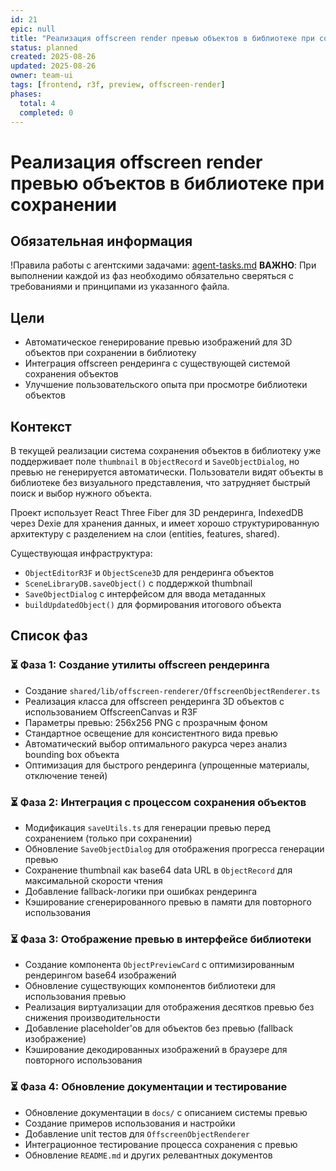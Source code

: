 ```yaml
---
id: 21
epic: null
title: "Реализация offscreen render превью объектов в библиотеке при сохранении"
status: planned
created: 2025-08-26
updated: 2025-08-26
owner: team-ui
tags: [frontend, r3f, preview, offscreen-render]
phases:
  total: 4
  completed: 0
---
```


# Реализация offscreen render превью объектов в библиотеке при сохранении

## Обязательная информация
!Правила работы с агентскими задачами: [agent-tasks.md](../../../../docs/development/workflows/agent-tasks.md)
**ВАЖНО**: При выполнении каждой из фаз необходимо обязательно сверяться с требованиями и принципами из указанного файла.

## Цели
- Автоматическое генерирование превью изображений для 3D объектов при сохранении в библиотеку
- Интеграция offscreen рендеринга с существующей системой сохранения объектов
- Улучшение пользовательского опыта при просмотре библиотеки объектов

## Контекст
В текущей реализации система сохранения объектов в библиотеку уже поддерживает поле `thumbnail` в `ObjectRecord` и `SaveObjectDialog`, но превью не генерируется автоматически. Пользователи видят объекты в библиотеке без визуального представления, что затрудняет быстрый поиск и выбор нужного объекта.

Проект использует React Three Fiber для 3D рендеринга, IndexedDB через Dexie для хранения данных, и имеет хорошо структурированную архитектуру с разделением на слои (entities, features, shared).

Существующая инфраструктура:
- `ObjectEditorR3F` и `ObjectScene3D` для рендеринга объектов
- `SceneLibraryDB.saveObject()` с поддержкой thumbnail
- `SaveObjectDialog` с интерфейсом для ввода метаданных
- `buildUpdatedObject()` для формирования итогового объекта

## Список фаз

### ⏳ Фаза 1: Создание утилиты offscreen рендеринга
- Создание `shared/lib/offscreen-renderer/OffscreenObjectRenderer.ts`
- Реализация класса для offscreen рендеринга 3D объектов с использованием OffscreenCanvas и R3F
- Параметры превью: 256x256 PNG с прозрачным фоном
- Стандартное освещение для консистентного вида превью
- Автоматический выбор оптимального ракурса через анализ bounding box объекта
- Оптимизация для быстрого рендеринга (упрощенные материалы, отключение теней)

### ⏳ Фаза 2: Интеграция с процессом сохранения объектов
- Модификация `saveUtils.ts` для генерации превью перед сохранением (только при сохранении)
- Обновление `SaveObjectDialog` для отображения прогресса генерации превью
- Сохранение thumbnail как base64 data URL в `ObjectRecord` для максимальной скорости чтения
- Добавление fallback-логики при ошибках рендеринга
- Кэширование сгенерированного превью в памяти для повторного использования

### ⏳ Фаза 3: Отображение превью в интерфейсе библиотеки  
- Создание компонента `ObjectPreviewCard` с оптимизированным рендерингом base64 изображений
- Обновление существующих компонентов библиотеки для использования превью
- Реализация виртуализации для отображения десятков превью без снижения производительности
- Добавление placeholder'ов для объектов без превью (fallback изображение)
- Кэширование декодированных изображений в браузере для повторного использования

### ⏳ Фаза 4: Обновление документации и тестирование
- Обновление документации в `docs/` с описанием системы превью
- Создание примеров использования и настройки
- Добавление unit тестов для `OffscreenObjectRenderer`
- Интеграционное тестирование процесса сохранения с превью
- Обновление `README.md` и других релевантных документов